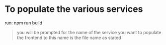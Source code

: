 # To populate the various services

run: npm run build
> you will be prompted for the name of the service you want to populate the frontend to
> this name is the file name as stated